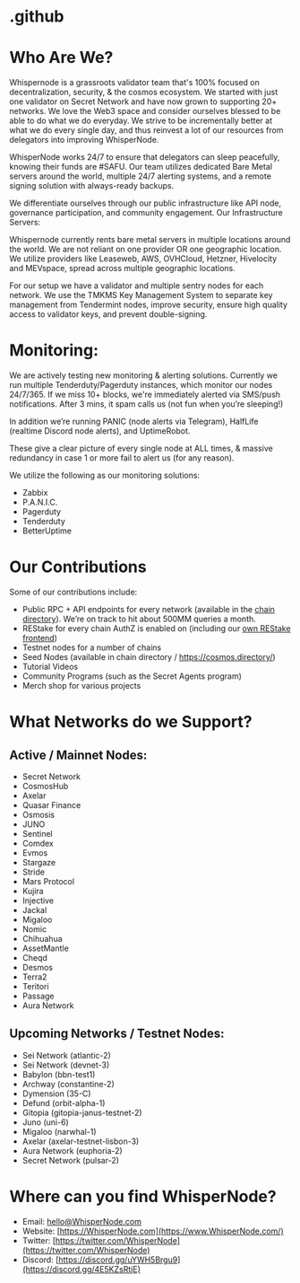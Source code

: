 # .github

# Who Are We?

Whispernode is a grassroots validator team that's 100% focused on decentralization, security, & the cosmos ecosystem. We started with just one validator on Secret Network and have now grown to supporting 20+ networks. We love the Web3 space and consider ourselves blessed to be able to do what we do everyday. We strive to be incrementally better at what we do every single day, and thus reinvest a lot of our resources from delegators into improving WhisperNode.

WhisperNode works 24/7 to ensure that delegators can sleep peacefully, knowing their funds are #SAFU. Our team utilizes dedicated Bare Metal servers around the world, multiple 24/7 alerting systems, and a remote signing solution with always-ready backups. 


We differentiate ourselves through our public infrastructure like API node, governance participation, and community engagement. 
Our Infrastructure
Servers:

Whispernode currently rents bare metal servers in multiple locations around the world. We are not reliant on one provider OR one geographic location. We utilize providers like Leaseweb, AWS, OVHCloud, Hetzner, Hivelocity and MEVspace, spread across multiple geographic locations. 

For our setup we have a validator and multiple sentry nodes for each network. We use the  TMKMS Key Management System to separate key management from Tendermint nodes, improve security, ensure high quality access to validator keys, and prevent double-signing. 

# Monitoring:

We are actively testing new monitoring & alerting solutions.  Currently we run multiple Tenderduty/Pagerduty instances, which monitor our nodes 24/7/365. If we miss 10+ blocks, we're immediately alerted via SMS/push notifications. After 3 mins, it spam calls us (not fun when you’re sleeping!)

In addition we’re running PANIC (node alerts via Telegram), HalfLife (realtime Discord node alerts), and UptimeRobot. 

These give a clear picture of every single node at ALL times, & massive redundancy in case 1 or more fail to alert us (for any reason).

We utilize the following as our monitoring solutions:

- Zabbix
- P.A.N.I.C.
- Pagerduty
- Tenderduty
- BetterUptime

# Our Contributions

Some of our contributions include:

- Public RPC + API endpoints for every network (available in the <a href="https://cosmos.directory">chain directory</a>). We’re on track to hit about 500MM queries a month.
- REStake for every chain AuthZ is enabled on (including our <a href="https://restake.whispernode.com">own REStake frontend</a>)
- Testnet nodes for a number of chains
- Seed Nodes (available in chain directory / https://cosmos.directory/)
- Tutorial Videos 
- Community Programs (such as the Secret Agents program)
- Merch shop for various projects


# What Networks do we Support?

## Active / Mainnet Nodes:

- Secret Network
- CosmosHub
- Axelar
- Quasar Finance
- Osmosis
- JUNO
- Sentinel
- Comdex
- Evmos
- Stargaze
- Stride
- Mars Protocol
- Kujira
- Injective
- Jackal
- Migaloo
- Nomic
- Chihuahua
- AssetMantle
- Cheqd
- Desmos
- Terra2
- Teritori
- Passage
- Aura Network

## Upcoming Networks / Testnet Nodes:

- Sei Network (atlantic-2)
- Sei Network (devnet-3)
- Babylon (bbn-test1)
- Archway (constantine-2)
- Dymension (35-C)
- Defund (orbit-alpha-1)
- Gitopia (gitopia-janus-testnet-2)
- Juno (uni-6)
- Migaloo (narwhal-1)
- Axelar (axelar-testnet-lisbon-3)
- Aura Network (euphoria-2)
- Secret Network (pulsar-2)

# Where can you find WhisperNode?

- Email: [hello@WhisperNode.com](mailto:hello@WhisperNode.com)
- Website: [https://WhisperNode.com](https://www.WhisperNode.com/)
- Twitter: [https://twitter.com/WhisperNode](https://twitter.com/WhisperNode)
- Discord: [https://discord.gg/uYWH5Brgu9](https://discord.gg/4E5KZsRtjE)
